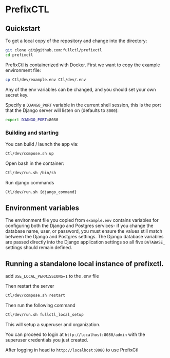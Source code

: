 # PrefixCTL

## Quickstart

To get a local copy of the repository and change into the directory:
```sh
git clone git@github.com:fullctl/prefixctl
cd prefixctl
```

PrefixCtl is containerized with Docker. First we want to copy the example environment file:
```sh
cp Ctl/dev/example.env Ctl/dev/.env
```
Any of the env variables can be changed, and you should set your own secret key.

Specify a `DJANGO_PORT` variable in the current shell session, this is the port that the Django server will listen on (defaults to `8000`):
```sh
export DJANGO_PORT=8080
```

### Building and starting

You can build / launch the app via:
```sh
Ctl/dev/compose.sh up
```

Open bash in the container:
```sh
Ctl/dev/run.sh /bin/sh
```

Run django commands
```sh
Ctl/dev/run.sh {django_command}
```

## Environment variables

The environment file you copied from `example.env` contains variables for configuring both the Django and Postgres services- if you change the database name, user, or password, you must ensure the values still match between the Django and Postgres settings. The Django database variables are passed directly into the Django application settings so all five `DATABASE_` settings should remain defined.

## Running a standalone local instance of prefixctl.

add `USE_LOCAL_PERMISSIONS=1` to the .env file

Then restart the server
```sh
Ctl/dev/compose.sh restart
```

Then run the following command
```sh
Ctl/dev/run.sh fullctl_local_setup
```

This will setup a superuser and organization.

You can proceed to login at `http://localhost:8080/admin` with the superuser credentials you just created.

After logging in head to `http://localhost:8080` to use PrefixCtl